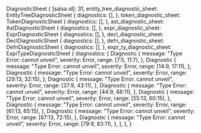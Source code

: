 DiagnosticSheet {
    [salsa id]: 31,
    entity_tree_diagnostic_sheet: EntityTreeDiagnosticSheet {
        diagnostics: [],
    },
    token_diagnostic_sheet: TokenDiagnosticSheet {
        diagnostics: [],
    },
    ast_diagnostic_sheet: AstDiagnosticSheet {
        diagnostics: [],
    },
    expr_diagnostic_sheet: ExprDiagnosticSheet {
        diagnostics: [],
    },
    decl_diagnostic_sheet: DeclDiagnosticSheet {
        diagnostics: [],
    },
    defn_diagnostic_sheet: DefnDiagnosticSheet {
        diagnostics: [],
    },
    expr_ty_diagnostic_sheet: ExprTypeDiagnosticSheet {
        diagnostics: [
            Diagnostic {
                message: "Type Error: cannot unveil",
                severity: Error,
                range: [7:5, 11:7),
            },
            Diagnostic {
                message: "Type Error: cannot unveil",
                severity: Error,
                range: [14:9, 17:11),
            },
            Diagnostic {
                message: "Type Error: cannot unveil",
                severity: Error,
                range: [29:13, 32:15),
            },
            Diagnostic {
                message: "Type Error: cannot unveil",
                severity: Error,
                range: [37:9, 43:11),
            },
            Diagnostic {
                message: "Type Error: cannot unveil",
                severity: Error,
                range: [44:9, 48:11),
            },
            Diagnostic {
                message: "Type Error: cannot unveil",
                severity: Error,
                range: [55:13, 60:15),
            },
            Diagnostic {
                message: "Type Error: cannot unveil",
                severity: Error,
                range: [61:13, 65:15),
            },
            Diagnostic {
                message: "Type Error: cannot unveil",
                severity: Error,
                range: [67:13, 72:15),
            },
            Diagnostic {
                message: "Type Error: cannot unveil",
                severity: Error,
                range: [79:9, 83:11),
            },
        ],
    },
}